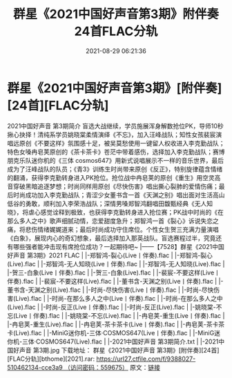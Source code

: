 ﻿---
title: 群星《2021中国好声音第3期》附伴奏24首FLAC分轨
date: 2021-08-29 06:21:36
categories: 新碟专辑、稀有等精品
tags: 华语中文
---
# 群星《2021中国好声音第3期》[附伴奏][24首][FLAC分轨]

2021中国好声音 第3期简介
盲选大战继续，学员施展浑身解数抢位PK，导师10秒揪心抉择！清纯系学员姚晓棠柔情演绎《不忘》，加入汪峰战队；知性女孩裴宸演唱远原创《不要这样》氛围感十足，被吴莫愁使用一键留人权收进入李克勤战队；特色女嗓冉皂荚原创的《茶卡茶卡》苍茫中带着感伤，选择加入李克勤战队；赛博朋克乐队迷你机的《三体
cosmos647》用新式说唱展示不一样的音乐世界，最后成为了汪峰战队的队员；《青3》训练生时尚带来原创《反正》，特别旋律蕴含情绪的翻涌，获得李克勤转身进入PK抢位。抢位战中冉皂荚的原创《重生》用空灵高音穿破黑暗追逐梦想；时尚同样用原创《尽快伤害》唱出撕心裂肺的爱情伤痛；最后时尚成功加入李克勤战队；青涩少女董书含一首《天渊之别》唱出面对生活高山低谷的勇敢，顺利加入李荣浩战队；深情男嗓郑智鸿翻唱田馥甄经典《无人知晓》，将虐心感觉诠释到极致，也获得李克勤转身进入抢位赛；PK战中时尚的《在那么多人之中》歌声细腻动情，恋爱甜度急升；郑智鸿一首《裂心》诉说失恋之痛，将悲伤情绪娓娓道来；最后时尚成功守住席位。个性女生贺三充满力量演唱《白象》，展现内心的奇幻想象，最后选择加入那英战队。盲选赛程过半，究竟还有哪些强者能冲击现有席抢位成功？一起期待吧~
|——【7528】群星《2021中国好声音 第3期》2021
FLAC
|
|-郑智鸿-裂心(Live丨伴奏).flac
|
|-郑智鸿-裂心(Live).flac
|
|-郑智鸿-无人知晓(Live丨伴奏).flac
|
|-郑智鸿-无人知晓(Live).flac
|
|-贺三-白象(Live丨伴奏).flac
|
|-贺三-白象(Live).flac
|
|-裴宸-不要这样(Live丨伴奏).flac
|
|-裴宸-不要这样(Live).flac
|
|-董书含-天渊之别(Live丨伴奏).flac
|
|-董书含-天渊之别(Live).flac
|
|-时尚-尽快伤害(Live丨伴奏).flac
|
|-时尚-尽快伤害(Live).flac
|
|-时尚-在那么多人之中(Live丨伴奏).flac
|
|-时尚-在那么多人之中(Live).flac
|
|-时尚-反正(Live丨伴奏).flac
|
|-时尚-反正(Live).flac
|
|-姚晓棠-不忘(Live丨伴奏).flac
|
|-姚晓棠-不忘(Live).flac
|
|-冉皂荚-重生(Live丨伴奏).flac
|
|-冉皂荚-重生(Live).flac
|
|-冉皂荚-茶卡茶卡(Live丨伴奏).flac
|
|-冉皂荚-茶卡茶卡(Live).flac
|
|-MiniG迷你机-三体·COSMOS647(Live丨伴奏).flac
|
|-MiniG迷你机-三体·COSMOS647(Live).flac
| |-2021中国好声音
第3期简介.txt
| |-2021中国好声音
第3期.jpg
下载地址：
群星《2021中国好声音
第3期》[附伴奏][24首][FLAC分轨][bthome][2021].rar: https://url27.ctfile.com/f/9388027-510462134-cce3a9 （访问密码：559675）
原文：[链接](https://blog.sina.com.cn/s/blog_1647c7e7601030tma.html)